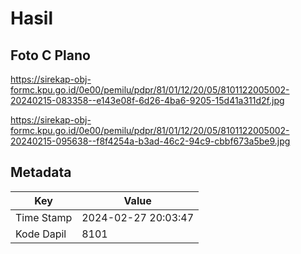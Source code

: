 # Hasil

## Foto C Plano

https://sirekap-obj-formc.kpu.go.id/0e00/pemilu/pdpr/81/01/12/20/05/8101122005002-20240215-083358--e143e08f-6d26-4ba6-9205-15d41a311d2f.jpg

https://sirekap-obj-formc.kpu.go.id/0e00/pemilu/pdpr/81/01/12/20/05/8101122005002-20240215-095638--f8f4254a-b3ad-46c2-94c9-cbbf673a5be9.jpg


## Metadata

| Key        | Value               |
| ---------- | ------------------- |
| Time Stamp | 2024-02-27 20:03:47 |
| Kode Dapil | 8101                |



